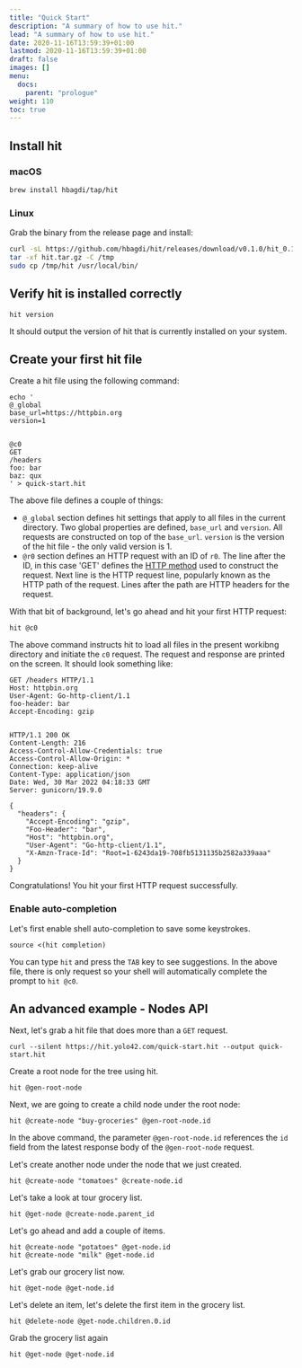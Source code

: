 ```yaml
---
title: "Quick Start"
description: "A summary of how to use hit."
lead: "A summary of how to use hit."
date: 2020-11-16T13:59:39+01:00
lastmod: 2020-11-16T13:59:39+01:00
draft: false
images: []
menu:
  docs:
    parent: "prologue"
weight: 110
toc: true
---
```


## Install hit

### macOS

```bash
brew install hbagdi/tap/hit
```

### Linux

Grab the binary from the release page and install:

```bash
curl -sL https://github.com/hbagdi/hit/releases/download/v0.1.0/hit_0.1.0_linux_amd64.tar.gz -o hit.tar.gz
tar -xf hit.tar.gz -C /tmp
sudo cp /tmp/hit /usr/local/bin/
```

## Verify hit is installed correctly

```shell
hit version
```

It should output the version of hit that is currently installed on your system.

## Create your first hit file

Create a hit file using the following command:

```shell
echo '
@_global
base_url=https://httpbin.org
version=1


@c0
GET
/headers
foo: bar
baz: qux
' > quick-start.hit
```

The above file defines a couple of things:

- `@_global` section defines hit settings that apply to all files in the
current directory. Two global properties are defined, `base_url` and `version`.
All requests are constructed on top of the `base_url`. `version` is the
version of the hit file - the only valid version is 1.
- `@r0` section defines an HTTP request with an ID of `r0`. The line after
the ID, in this case 'GET' defines the
[HTTP method](https://developer.mozilla.org/en-US/docs/Web/HTTP/Methods)
used to construct the request. Next line is the HTTP request line, popularly
known as the HTTP path of the request. Lines after the path are HTTP headers for
the request.

With that bit of background, let's go ahead and hit your first HTTP request:

```shell
hit @c0
```

The above command instructs hit to load all files in the present workibng
directory and initiate the `c0` request.
The request and response are printed on the screen. It should look something
like:

```shell
GET /headers HTTP/1.1
Host: httpbin.org
User-Agent: Go-http-client/1.1
foo-header: bar
Accept-Encoding: gzip


HTTP/1.1 200 OK
Content-Length: 216
Access-Control-Allow-Credentials: true
Access-Control-Allow-Origin: *
Connection: keep-alive
Content-Type: application/json
Date: Wed, 30 Mar 2022 04:18:33 GMT
Server: gunicorn/19.9.0

{
  "headers": {
    "Accept-Encoding": "gzip",
    "Foo-Header": "bar",
    "Host": "httpbin.org",
    "User-Agent": "Go-http-client/1.1",
    "X-Amzn-Trace-Id": "Root=1-6243da19-708fb5131135b2582a339aaa"
  }
}
```

Congratulations! You hit your first HTTP request successfully.


### Enable auto-completion

Let's first enable shell auto-completion to save some keystrokes.

```shell
source <(hit completion)
```

You can type `hit` and press the `TAB` key to see suggestions.
In the above file, there is only request so your shell will automatically
complete the prompt to `hit @c0`.


## An advanced example - Nodes API

Next, let's grab a hit file that does more than a `GET` request.

```shell
curl --silent https://hit.yolo42.com/quick-start.hit --output quick-start.hit
```

Create a root node for the tree using hit.

```shell
hit @gen-root-node
```

Next, we are going to create a child node under the root node:

```shell
hit @create-node "buy-groceries" @gen-root-node.id
```

In the above command, the parameter `@gen-root-node.id` references the
`id` field from the latest response body of the `@gen-root-node` request.

Let's create another node under the node that we just created.

```shell
hit @create-node "tomatoes" @create-node.id
```

Let's take a look at tour grocery list.

```shell
hit @get-node @create-node.parent_id
```

Let's go ahead and add a couple of items.

```shell
hit @create-node "potatoes" @get-node.id
hit @create-node "milk" @get-node.id
```

Let's grab our grocery list now.

```shell
hit @get-node @get-node.id
```

Let's delete an item, let's delete the first item in the grocery list.

```shell
hit @delete-node @get-node.children.0.id
```

Grab the grocery list again

```shell
hit @get-node @get-node.id
```
